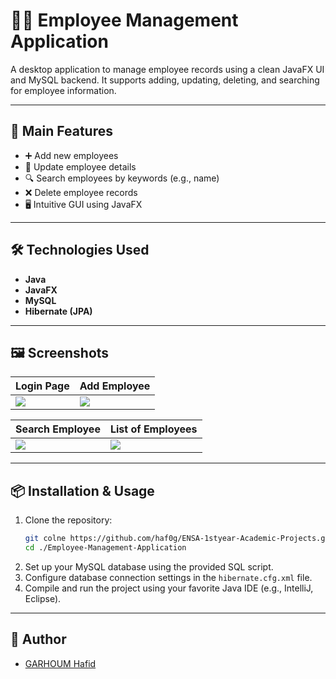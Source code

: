 
# 🧑‍💼 Employee Management Application

A desktop application to manage employee records using a clean JavaFX UI and MySQL backend. It supports adding, updating, deleting, and searching for employee information.

---

## 🚀 Main Features

- ➕ Add new employees  
- 🔄 Update employee details  
- 🔍 Search employees by keywords (e.g., name)  
- ❌ Delete employee records  
- 🖥️ Intuitive GUI using JavaFX  

---

## 🛠️ Technologies Used

- **Java**
- **JavaFX**
- **MySQL**
- **Hibernate (JPA)**

---

## 🖼️ Screenshots

| Login Page | Add Employee |
|------------|--------------|
| ![](./screenshots/Capture%20d'écran%202024-06-22%20140441.png) | ![](./screenshots/Capture%20d'écran%202024-06-22%20140808.png) |

| Search Employee | List of Employees |
|-----------------|-------------------|
| ![](./screenshots/Capture%20d'écran%202024-06-22%20140822.png) | ![](./screenshots/Capture%20d'écran%202024-06-22%20140643.png) |

---

## 📦 Installation & Usage

1. Clone the repository:
   ```bash
   git colne https://github.com/haf0g/ENSA-1styear-Academic-Projects.git
   cd ./Employee-Management-Application
   ```
2. Set up your MySQL database using the provided SQL script.
3. Configure database connection settings in the `hibernate.cfg.xml` file.
4. Compile and run the project using your favorite Java IDE (e.g., IntelliJ, Eclipse).

---

## 👤 Author

- [GARHOUM Hafid](https://github.com/haf0g)
